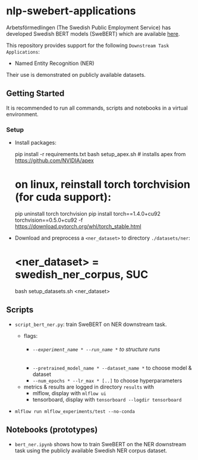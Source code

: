 # nlp-swebert-applications 

Arbetsförmedlingen (The Swedish Public Employment Service) has developed Swedish 
BERT models (SweBERT) which are available [here](https://github.com/af-ai-center/SweBERT).

This repository provides support for the following 
`Downstream Task Applications`:
- Named Entity Recognition (NER)

Their use is demonstrated on publicly available datasets.

  
## Getting Started

It is recommended to run all commands, scripts and notebooks in a virtual environment.

### Setup

- Install packages:


    pip install -r requirements.txt
    bash setup_apex.sh                            # installs apex from https://github.com/NVIDIA/apex
    
    # on linux, reinstall torch torchvision (for cuda support):
    pip uninstall torch torchvision
    pip install torch==1.4.0+cu92 torchvision==0.5.0+cu92 -f https://download.pytorch.org/whl/torch_stable.html
    
        
- Download and preprocess a `<ner_dataset>` to directory `./datasets/ner`:


    # <ner_dataset> = swedish_ner_corpus, SUC
    bash setup_datasets.sh <ner_dataset>   
    
## Scripts

- `script_bert_ner.py`: train SweBERT on NER downstream task. 

  - flags:
    - ###### `--experiment_name * --run_name *` to structure runs 
    - `--pretrained_model_name * --dataset_name *` to choose model & dataset
    - `--num_epochs * --lr_max * [..]` to choose hyperparameters 
  - metrics & results are logged in directory `results` with 
    - mlflow, display with `mlflow ui`
    - tensorboard, display with `tensorboard --logdir tensorboard`

  
- `mlflow run mlflow_experiments/test --no-conda`


## Notebooks (prototypes)

- `bert_ner.ipynb` shows how to train SweBERT on the 
NER downstream task using the publicly available Swedish NER corpus dataset.  
